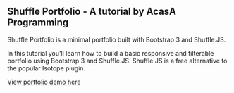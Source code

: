 ## Shuffle Portfolio - A tutorial by AcasA Programming
Shuffle Portfolio is a minimal portfolio built with Bootstrap 3 and Shuffle.JS.

In this tutorial you'll learn how to build a basic responsive and filterable portfolio using Bootstrap 3 and Shuffle.JS.
Shuffle.JS is a free alternative to the popular Isotope plugin.

[View portfolio demo here](http://acasaprogramming.ro/filterable-portfolio-with-shuffle-js-and-bootstrap-3/)